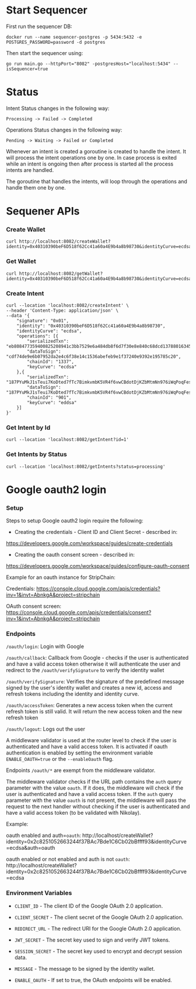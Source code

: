 # Start Sequencer

First run the sequencer DB:

```
docker run --name sequencer-postgres -p 5434:5432 -e POSTGRES_PASSWORD=password -d postgres
```

Then start the sequencer using:

```
go run main.go --httpPort="8082" -postgresHost="localhost:5434" --isSequencer=true
```

# Status

Intent Status changes in the following way:

```
Processing -> Failed -> Completed
```

Operations Status changes in the following way:

```
Pending -> Waiting -> Failed or Completed
```

Whenever an intent is created a goroutine is created to handle the intent. It will process the intent operations one by one. In case process is exited while an intent is ongoing then after process is started all the process intents are handled. 

The goroutine that handles the intents, will loop through the operations and handle them one by one.

# Sequener APIs

### Create Wallet

```
curl http://localhost:8082/createWallet?identity=0x40310390beF6D518f62Cc41a60a4E9b4a8b98730&identityCurve=ecdsa
```

### Get Wallet

```
curl http://localhost:8082/getWallet?identity=0x40310390beF6D518f62Cc41a60a4E9b4a8b98730&identityCurve=ecdsa
```

### Create Intent

```
curl --location 'localhost:8082/createIntent' \
--header 'Content-Type: application/json' \
--data '{
    "signature": "0x01",
    "identity": "0x40310390beF6D518f62Cc41a60a4E9b4a8b98730",
    "identityCurve": "ecdsa",
    "operations": [{
        "serializedTxn": "eb808477359400825208941c3bb7529e6a484db8f6d7f30e8e840c68dcd13788016345785d8a000080808080",
        "dataToSign": "cdf74de9e6b07952da2e4c6f38e14c1536abefeb9e1f37240e9392e195785c20",
        "chainId": "1337",
        "keyCurve": "ecdsa"
    },{
        "serializedTxn": "187PYuMkJ1sTeui7KoDted7fTc7BimkvmbK5VR4f6vwCBdotDjKZbMtmNn976iWqPoqFesmMEKDdj3SqmgWvQQhD4wsuov477Wd6r2yjinZ3BiBKupWYTvi2U9iqq6eRTUnKKdJV7rkywHeHimYR1jtAqzjsrjM9gt6aWppRjjULx94PCYqZbkEcbp3xeyHT7aBmPMAU2xRg3",
        "dataToSign": "187PYuMkJ1sTeui7KoDted7fTc7BimkvmbK5VR4f6vwCBdotDjKZbMtmNn976iWqPoqFesmMEKDdj3SqmgWvQQhD4wsuov477Wd6r2yjinZ3BiBKupWYTvi2U9iqq6eRTUnKKdJV7rkywHeHimYR1jtAqzjsrjM9gt6aWppRjjULx94PCYqZbkEcbp3xeyHT7aBmPMAU2xRg3",
        "chainId": "901",
        "keyCurve": "eddsa"
    }]
}'
```

### Get Intent by Id

```
curl --location 'localhost:8082/getIntent?id=1'
```

### Get Intents by Status

```
curl --location 'localhost:8082/getIntents?status=processing'
```

# Google oauth2 login


### Setup



Steps to setup Google oauth2 login require the following:

* Creating the credentials - Client ID and Client Secret - described in:

 https://developers.google.com/workspace/guides/create-credentials

* Creating the oauth consent screen - described in:

 https://developers.google.com/workspace/guides/configure-oauth-consent

Example for an oauth instance for StripChain:

Credentials: https://console.cloud.google.com/apis/credentials?inv=1&invt=AbnkgA&project=stripchain

OAuth consent screen: https://console.cloud.google.com/apis/credentials/consent?inv=1&invt=AbnkgA&project=stripchain


### Endpoints

`/oauth/login`: Login with Google

`/oauth/callback`: Callback from Google - checks if the user is authenticated and have a valid access token otherwise it will authenticate the user and redirect to the `/oauth/verifySignature` to verify the identity wallet

`/oauth/verifySignature`: Verifies the signature of the predefined message signed by the user's identity wallet and creates a new id, access and refresh tokens including the identity and identity curve.

`/oauth/accessToken`: Generates a new access token when the current refresh token is still valid. It will return the new access token and the new refresh token

`/oauth/logout`: Logs out the user

A middleware validator is used at the router level to check if the user is authenticated and have a valid access token. It is activated if oauth authentication is enabled by setting the environment variable `ENABLE_OAUTH=true` or the `--enableOauth` flag.

Endpoints `/oauth/*` are exempt from the middleware validator.

The middleware validator checks if the URL path contains the `auth` query parameter with the value `oauth`. If it does, the middleware will check if the user is authenticated and have a valid access token. If the `auth` query parameter with the value `oauth` is not present, the middleware will pass the request to the next handler without checking if the user is authenticated and have a valid access token (to be validated with Nikolay).

Example:

oauth enabled and auth=`oauth`:
http://localhost/createWallet?identity=0x2c8251052663244f37BAc7Bde1C6Cb02bBffff93&identityCurve=ecdsa&auth=oauth

oauth enabled or not enabled and auth is not `oauth`:
http://localhost/createWallet?identity=0x2c8251052663244f37BAc7Bde1C6Cb02bBffff93&identityCurve=ecdsa 


### Environment Variables

* `CLIENT_ID` - The client ID of the Google OAuth 2.0 application.

* `CLIENT_SECRET` - The client secret of the Google OAuth 2.0 application.

* `REDIRECT_URL` - The redirect URI for the Google OAuth 2.0 application.

* `JWT_SECRET` - The secret key used to sign and verify JWT tokens.

* `SESSION_SECRET` - The secret key used to encrypt and decrypt session data.

* `MESSAGE` - The message to be signed by the identity wallet.

* `ENABLE_OAUTH` - If set to true, the OAuth endpoints will be enabled.

